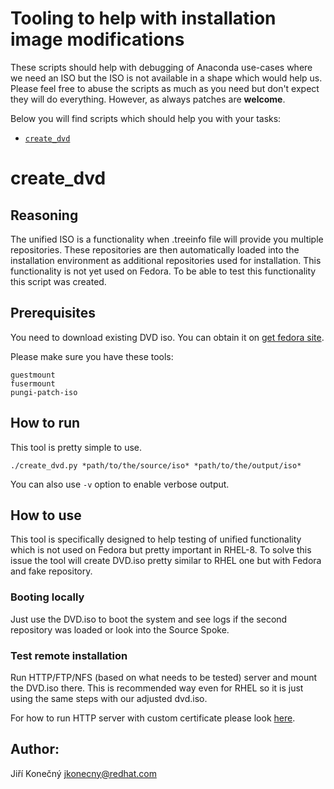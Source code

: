 # Tooling to help with installation image modifications

These scripts should help with debugging of Anaconda use-cases where we need an ISO but the ISO is not available in a shape which would help us. Please feel free to abuse the scripts as much as you need but don't expect they will do everything. However, as always patches are **welcome**.

Below you will find scripts which should help you with your tasks:

* [`create_dvd`](#create_dvd)

# create_dvd

## Reasoning

The unified ISO is a functionality when .treeinfo file will provide you multiple repositories. These repositories are then automatically loaded into the installation environment as additional repositories used for installation. This functionality is not yet used on Fedora. To be able to test this functionality this script was created.

## Prerequisites

You need to download existing DVD iso. You can obtain it on [get fedora site](https://getfedora.org).

Please make sure you have these tools:

```
guestmount
fusermount
pungi-patch-iso
```

## How to run

This tool is pretty simple to use.

```
./create_dvd.py *path/to/the/source/iso* *path/to/the/output/iso*
```

You can also use `-v` option to enable verbose output.

## How to use

This tool is specifically designed to help testing of unified functionality which is not used on Fedora but pretty important in RHEL-8. To solve this issue the tool will create DVD.iso pretty similar to RHEL one but with Fedora and fake repository.

### Booting locally

Just use the DVD.iso to boot the system and see logs if the second repository was loaded or look into the Source Spoke.

### Test remote installation

Run HTTP/FTP/NFS (based on what needs to be tested) server and mount the DVD.iso there. This is recommended way even for RHEL so it is just using the same steps with our adjusted dvd.iso.

For how to run HTTP server with custom certificate please look [here](https://docs.fedoraproject.org/en-US/quick-docs/getting-started-with-apache-http-server/).

## Author:

Jiří Konečný <jkonecny@redhat.com>
